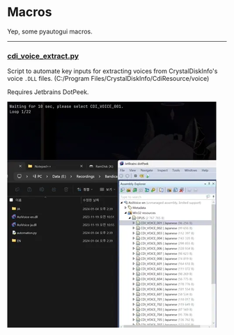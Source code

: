 # Macros

Yep, some pyautogui macros.

---

### [cdi_voice_extract.py](cdi_voice_extract.py)
Script to automate key inputs for extracting voices from CrystalDiskInfo's voice `.DLL` files.
(C:/Program Files/CrystalDiskInfo/CdiResource/voice)

Requires Jetbrains DotPeek.

![](readme_res/cdi_voice_extract.webp)

